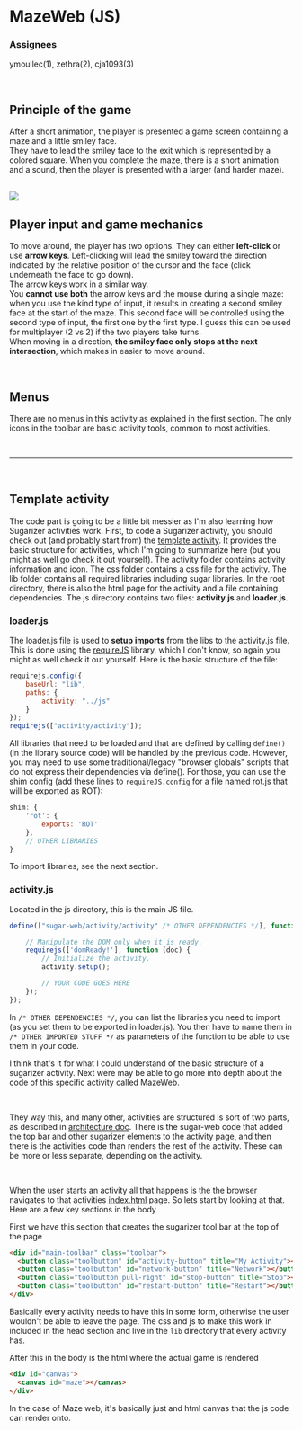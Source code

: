 # MazeWeb (JS)
### Assignees
ymoullec(1), zethra(2), cja1093(3)  

<br>  

## Principle of the game

After a short animation, the player is presented a game screen containing a maze and a little smiley face.  
They have to lead the smiley face to the exit which is represented by a colored square.
When you complete the maze, there is a short animation and a sound, then the player is presented with a larger (and harder maze).

<br>  
<img src=https://user-images.githubusercontent.com/49918367/79732756-6537ac80-82f4-11ea-8689-508f9445a809.png>
<br>  

## Player input and game mechanics

To move around, the player has two options. They can either **left-click** or use **arrow keys**.
Left-clicking will lead the smiley toward the direction indicated by the relative position of the cursor and the face (click underneath the face to go down).  
The arrow keys work in a similar way.  
You **cannot use both** the arrow keys and the mouse during a single maze: when you use the kind type of input, it results in creating a second smiley face at the start of the maze. This second face will be controlled using the second type of input, the first one by the first type. I guess this can be used for multiplayer (2 vs 2) if the two players take turns.  
When moving in a direction, **the smiley face only stops at the next intersection**, which makes in easier to move around.  

<br>  

## Menus

There are no menus in this activity as explained in the first section.
The only icons in the toolbar are basic activity tools, common to most activities.  

<br>  

---

<br>  

## Template activity

The code part is going to be a little bit messier as I'm also learning how Sugarizer activities work.
First, to code a Sugarizer activity, you should check out (and probably start from) the [template activity](https://github.com/ritjoe/sugarizer-lite/blob/master/activities/ActivityTemplate/).
It provides the basic structure for activities, which I'm going to summarize here (but you might as well go check it out yourself).
The activity folder contains activity information and icon.
The css folder contains a css file for the activity.
The lib folder contains all required libraries including sugar libraries.
In the root directory, there is also the html page for the activity and a file containing dependencies.
The js directory contains two files: **activity.js** and **loader.js**.

### loader.js

The loader.js file is used to **setup imports** from the libs to the activity.js file.
This is done using the [requireJS](https://requirejs.org/docs/api.html) library, which I don't know, so again you might as well check it out yourself.
Here is the basic structure of the file:

```javascript
requirejs.config({
    baseUrl: "lib",
    paths: {
        activity: "../js"
    }
});
requirejs(["activity/activity"]);
```

All libraries that need to be loaded and that are defined by calling `define()` (in the library source code) will be handled by the previous code.
However, you may need to use some traditional/legacy "browser globals" scripts that do not express their dependencies via define().
For those, you can use the shim config (add these lines to `requireJS.config` for a file named rot.js that will be exported as ROT):

```javascript
shim: {
    'rot': {
        exports: 'ROT'
    },
    // OTHER LIBRARIES
}
```

To import libraries, see the next section.

### activity.js

Located in the js directory, this is the main JS file.

```javascript
define(["sugar-web/activity/activity" /* OTHER DEPENDENCIES */], function (activity, /* OTHER IMPORTED STUFF */) {

	// Manipulate the DOM only when it is ready.
	requirejs(['domReady!'], function (doc) {
		// Initialize the activity.
		activity.setup();

        // YOUR CODE GOES HERE
	});
});
```
In `/* OTHER DEPENDENCIES */`, you can list the libraries you need to import (as you set them to be exported in loader.js).
You then have to name them in `/* OTHER IMPORTED STUFF */` as parameters of the function to be able to use them in your code.

I think that's it for what I could understand of the basic structure of a sugarizer activity.
Next were may be able to go more into depth about the code of this specific activity called MazeWeb.  

<br>  

They way this, and many other, activities are structured is sort of two parts, as described in [architecture doc](https://github.com/ritjoe/sugarizer-lite/blob/master/docs/architecture.md).  There is the sugar-web code that added the top bar and other sugarizer elements to the activity page, and then there is the activities code than renders the rest of the activity.  These can be more or less separate, depending on the activity.  

<br>  

When the user starts an activity all that happens is the the browser navigates to that activities [index.html](https://github.com/ritjoe/sugarizer-lite/blob/master/activities/MazeWeb.activity/index.html) page. So lets start by looking at that.
Here are a few key sections in the body

First we have this section that creates the sugarizer tool bar at the top of the page
```html
<div id="main-toolbar" class="toolbar">
  <button class="toolbutton" id="activity-button" title="My Activity"></button>
  <button class="toolbutton" id="network-button" title="Network"></button>
  <button class="toolbutton pull-right" id="stop-button" title="Stop"></button>
  <button class="toolbutton" id="restart-button" title="Restart"></button>
</div>
```
Basically every activity needs to have this in some form, otherwise the user wouldn't be able to leave the page.  The css and js to make this work in included in the head section and live in the `lib` directory that every activity has.  

After this in the body is the html where the actual game is rendered
```html
<div id="canvas">
  <canvas id="maze"></canvas>
</div>
```
In the case of Maze web, it's basically just and html canvas that the js code can render onto.
